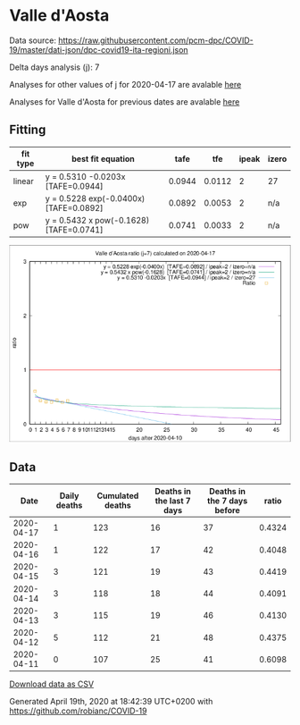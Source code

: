 # Valle d'Aosta

Data source: https://raw.githubusercontent.com/pcm-dpc/COVID-19/master/dati-json/dpc-covid19-ita-regioni.json

Delta days analysis (j): 7

Analyses for other values of j for 2020-04-17 are avalable [here](../2020-04-17/README.md)

Analyses for Valle d'Aosta for previous dates are avalable [here](../README.md)

## Fitting 
|fit type|best fit equation|tafe|tfe|ipeak|izero|
|-------|-----|--------|------|---|---|
|linear|y = 0.5310 -0.0203x  [TAFE=0.0944]|0.0944|0.0112|2|27|
|exp|y = 0.5228 exp(-0.0400x)  [TAFE=0.0892]|0.0892|0.0053|2|n/a|
|pow|y = 0.5432 x pow(-0.1628)  [TAFE=0.0741]|0.0741|0.0033|2|n/a|

![Plot](COVID-19_valle_d'aosta_j7_2020-04-17.png)

## Data
|Date|Daily deaths|Cumulated deaths|Deaths in the last 7 days|Deaths in the 7 days before|ratio|
|----|----------|-----------|-------|--------------------|-----|
|2020-04-17|1|123|16|37|0.4324|
|2020-04-16|1|122|17|42|0.4048|
|2020-04-15|3|121|19|43|0.4419|
|2020-04-14|3|118|18|44|0.4091|
|2020-04-13|3|115|19|46|0.4130|
|2020-04-12|5|112|21|48|0.4375|
|2020-04-11|0|107|25|41|0.6098|

[Download data as CSV](COVID-19_valle_d'aosta_j7_2020-04-17.csv)

Generated April 19th, 2020 at 18:42:39 UTC+0200 with https://github.com/robianc/COVID-19
